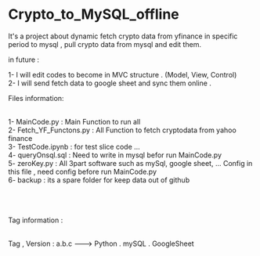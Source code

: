 # Crypto_to_MySQL_offline

It's a project about dynamic fetch crypto data from yfinance in specific period to mysql , pull crypto data from mysql and edit them.</br>

in future :

1- I will edit codes to become in MVC structure . (Model, View, Control)</br>
2- I will send fetch data to google sheet and sync them online .</br>



Files information:</br></br>

1- MainCode.py             :  Main Function to run all</br>
2- Fetch_YF_Functons.py    :  All Function to fetch cryptodata from yahoo finance</br>
3- TestCode.ipynb          :  for test slice code ...</br>
4- queryOnsql.sql          :  Need to write in mysql befor run MainCode.py</br>
5- zeroKey.py              :  All 3part software such as mySql, google sheet, ... Config in this file , need config before run MainCode.py</br>
6- backup                  :  its a spare folder for keep data out of github</br></br></br></br>



Tag information :</br></br>
  
Tag , Version : a.b.c   ---> Python . mySQL . GoogleSheet</br>
